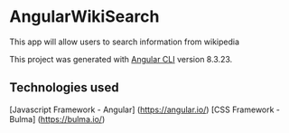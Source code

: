 # AngularWikiSearch
This app will allow users to search information from wikipedia

This project was generated with [Angular CLI](https://github.com/angular/angular-cli) version 8.3.23.

## Technologies used
[Javascript Framework - Angular] (https://angular.io/)
[CSS Framework - Bulma] (https://bulma.io/)



